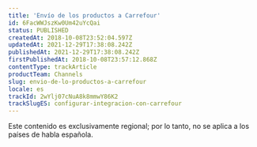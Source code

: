 ```yaml
---
title: 'Envío de los productos a Carrefour'
id: 6FacWWJszKw0Um42uYcQai
status: PUBLISHED
createdAt: 2018-10-08T23:52:04.597Z
updatedAt: 2021-12-29T17:38:08.242Z
publishedAt: 2021-12-29T17:38:08.242Z
firstPublishedAt: 2018-10-08T23:57:12.868Z
contentType: trackArticle
productTeam: Channels
slug: envio-de-lo-productos-a-carrefour
locale: es
trackId: 2wYlj07cNuA8k8mmwY86K2
trackSlugES: configurar-integracion-con-carrefour
---
```


<div class="alert alert-warning" role="alert">Este contenido es exclusivamente regional; por lo tanto, no se aplica a los países de habla española.</div>
